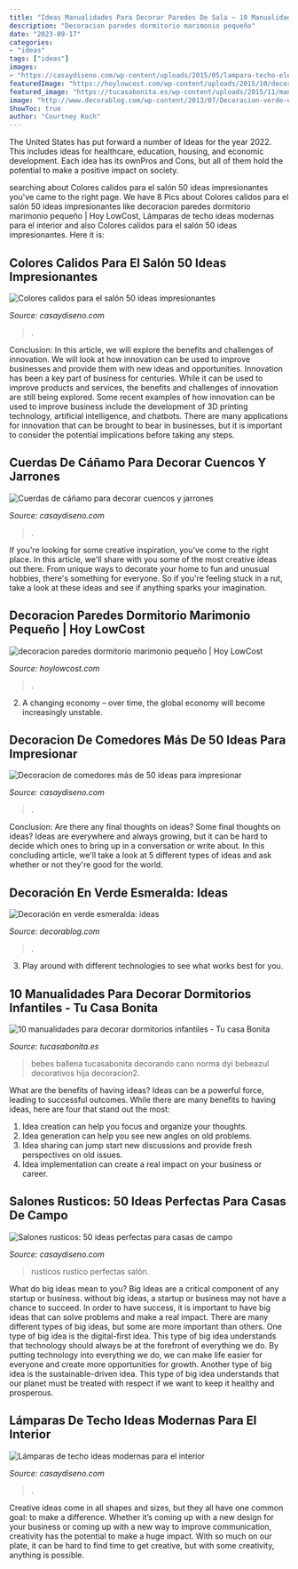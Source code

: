 ```yaml
---
title: "Ideas Manualidades Para Decorar Paredes De Sala ~ 10 Manualidades Para Decorar Dormitorios Infantiles"
description: "Decoracion paredes dormitorio marimonio pequeño"
date: "2023-09-17"
categories:
- "ideas"
tags: ["ideas"]
images:
- "https://casaydiseno.com/wp-content/uploads/2015/05/lampara-techo-elegante-estilo-moderno.jpg"
featuredImage: "https://hoylowcost.com/wp-content/uploads/2015/10/decoracion-paredes-dormitorio-marimonio-pequeño.jpg"
featured_image: "https://tucasabonita.es/wp-content/uploads/2015/11/manualidades-diy-decorar-dormitorio-infantil-3.jpg"
image: "http://www.decorablog.com/wp-content/2013/07/Decoracion-verde-esmeralda-2-propuestas.jpg"
ShowToc: true
author: "Courtney Koch"
---
```



The United States has put forward a number of Ideas for the year 2022. This includes ideas for healthcare, education, housing, and economic development. Each idea has its ownPros and Cons, but all of them hold the potential to make a positive impact on society.

	

		
searching about Colores calidos para el salón 50 ideas impresionantes you've came to the right page. We have 8 Pics about Colores calidos para el salón 50 ideas impresionantes like decoracion paredes dormitorio marimonio pequeño | Hoy LowCost, Lámparas de techo ideas modernas para el interior and also Colores calidos para el salón 50 ideas impresionantes. Here it is:
		
    
## Colores Calidos Para El Salón 50 Ideas Impresionantes

<img loading=lazy src="https://casaydiseno.com/wp-content/uploads/2015/07/salon-moderno-color-verde-lamparas-estrellas-salon.jpeg" onerror="this.onerror=null;this.src='https://tse4.mm.bing.net/th?id=OIP.2BGxHWoXZz_ha54PQH91QgHaFj&amp;pid=15.1';" alt="Colores calidos para el salón 50 ideas impresionantes">

_Source: casaydiseno.com_

>. 

	

Conclusion: In this article, we will explore the benefits and challenges of innovation. We will look at how innovation can be used to improve businesses and provide them with new ideas and opportunities.
Innovation has been a key part of business for centuries. While it can be used to improve products and services, the benefits and challenges of innovation are still being explored. Some recent examples of how innovation can be used to improve business include the development of 3D printing technology, artificial intelligence, and chatbots. There are many applications for innovation that can be brought to bear in businesses, but it is important to consider the potential implications before taking any steps.

    
## Cuerdas De Cáñamo Para Decorar Cuencos Y Jarrones

<img loading=lazy src="https://casaydiseno.com/wp-content/uploads/2015/04/flores-de-caña-o-cuerdfa.jpg" onerror="this.onerror=null;this.src='https://tse1.mm.bing.net/th?id=OIP.1i_wx9QW6msNtlNquJugmAHaJ3&amp;pid=15.1';" alt="Cuerdas de cáñamo para decorar cuencos y jarrones">

_Source: casaydiseno.com_

>. 

	

If you're looking for some creative inspiration, you've come to the right place. In this article, we'll share with you some of the most creative ideas out there. From unique ways to decorate your home to fun and unusual hobbies, there's something for everyone. So if you're feeling stuck in a rut, take a look at these ideas and see if anything sparks your imagination.

    
## Decoracion Paredes Dormitorio Marimonio Pequeño | Hoy LowCost

<img loading=lazy src="https://hoylowcost.com/wp-content/uploads/2015/10/decoracion-paredes-dormitorio-marimonio-pequeño.jpg" onerror="this.onerror=null;this.src='https://tse1.mm.bing.net/th?id=OIP.7S9UYFETrjju1wGhS2wk1AHaHa&amp;pid=15.1';" alt="decoracion paredes dormitorio marimonio pequeño | Hoy LowCost">

_Source: hoylowcost.com_

>. 

	

2. A changing economy – over time, the global economy will become increasingly unstable.

    
## Decoracion De Comedores Más De 50 Ideas Para Impresionar

<img loading=lazy src="https://casaydiseno.com/wp-content/uploads/2015/08/decoracion-de-comedores-pared-estampalamparas.jpg" onerror="this.onerror=null;this.src='https://tse3.mm.bing.net/th?id=OIP.RiC-Go0Gnh8kVGYIMAwGrwHaLI&amp;pid=15.1';" alt="Decoracion de comedores más de 50 ideas para impresionar">

_Source: casaydiseno.com_

>. 

	

Conclusion: Are there any final thoughts on ideas?
Some final thoughts on ideas? Ideas are everywhere and always growing, but it can be hard to decide which ones to bring up in a conversation or write about. In this concluding article, we'll take a look at 5 different types of ideas and ask whether or not they're good for the world.

    
## Decoración En Verde Esmeralda: Ideas

<img loading=lazy src="http://www.decorablog.com/wp-content/2013/07/Decoracion-verde-esmeralda-2-propuestas.jpg" onerror="this.onerror=null;this.src='https://tse1.mm.bing.net/th?id=OIP.-rvn9jLsRvu1n8Sn7sdbigHaES&amp;pid=15.1';" alt="Decoración en verde esmeralda: ideas">

_Source: decorablog.com_

>. 

	

3. Play around with different technologies to see what works best for you. 

    
## 10 Manualidades Para Decorar Dormitorios Infantiles - Tu Casa Bonita

<img loading=lazy src="https://tucasabonita.es/wp-content/uploads/2015/11/manualidades-diy-decorar-dormitorio-infantil-3.jpg" onerror="this.onerror=null;this.src='https://tse1.mm.bing.net/th?id=OIP.Tr3fggQGdAfr3Ce1IG-ICAHaLf&amp;pid=15.1';" alt="10 manualidades para decorar dormitorios infantiles - Tu casa Bonita">

_Source: tucasabonita.es_

>bebes ballena tucasabonita decorando cano norma dyi bebeazul decorativos hija decoracion2. 

	

What are the benefits of having ideas?
Ideas can be a powerful force, leading to successful outcomes. While there are many benefits to having ideas, here are four that stand out the most: 
1. Idea creation can help you focus and organize your thoughts.
2. Idea generation can help you see new angles on old problems.
3. Idea sharing can jump start new discussions and provide fresh perspectives on old issues. 
4. Idea implementation can create a real impact on your business or career.

    
## Salones Rusticos: 50 Ideas Perfectas Para Casas De Campo

<img loading=lazy src="https://casaydiseno.com/wp-content/uploads/2015/08/salon-rustico-taburete-sofa-marron-mesa-madera.jpg" onerror="this.onerror=null;this.src='https://tse1.mm.bing.net/th?id=OIP.6v-DXd04Oi3A103jvFUgpQHaLs&amp;pid=15.1';" alt="Salones rusticos: 50 ideas perfectas para casas de campo">

_Source: casaydiseno.com_

>rusticos rustico perfectas salón. 

	

What do big ideas mean to you?
Big Ideas are a critical component of any startup or business. without big ideas, a startup or business may not have a chance to succeed. In order to have success, it is important to have big ideas that can solve problems and make a real impact. There are many different types of big ideas, but some are more important than others.
One type of big idea is the digital-first idea. This type of big idea understands that technology should always be at the forefront of everything we do. By putting technology into everything we do, we can make life easier for everyone and create more opportunities for growth. Another type of big idea is the sustainable-driven idea. This type of big idea understands that our planet must be treated with respect if we want to keep it healthy and prosperous.

    
## Lámparas De Techo Ideas Modernas Para El Interior

<img loading=lazy src="https://casaydiseno.com/wp-content/uploads/2015/05/lampara-techo-elegante-estilo-moderno.jpg" onerror="this.onerror=null;this.src='https://tse2.mm.bing.net/th?id=OIP.FciGKPTvBVe8TYcAiZYT_AHaKu&amp;pid=15.1';" alt="Lámparas de techo ideas modernas para el interior">

_Source: casaydiseno.com_

>. 

	

Creative ideas come in all shapes and sizes, but they all have one common goal: to make a difference. Whether it’s coming up with a new design for your business or coming up with a new way to improve communication, creativity has the potential to make a huge impact. With so much on our plate, it can be hard to find time to get creative, but with some creativity, anything is possible.

